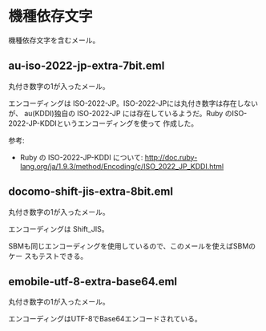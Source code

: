 # 機種依存文字

機種依存文字を含むメール。

## au-iso-2022-jp-extra-7bit.eml

丸付き数字の1が入ったメール。

エンコーディングは ISO-2022-JP。ISO-2022-JPには丸付き数字は存在しないが、
au(KDDI)独自の ISO-2022-JP には存在しているようだ。Ruby のISO-2022-JP-KDDIというエンコーディングを使って
作成した。

参考:

  * Ruby の ISO-2022-JP-KDDI について:
    http://doc.ruby-lang.org/ja/1.9.3/method/Encoding/c/ISO_2022_JP_KDDI.html

## docomo-shift-jis-extra-8bit.eml

丸付き数字の1が入ったメール。

エンコーディングは Shift_JIS。

SBMも同じエンコーディングを使用しているので、このメールを使えばSBMのケー
スもテストできる。

## emobile-utf-8-extra-base64.eml

丸付き数字の1が入ったメール。

エンコーディングはUTF-8でBase64エンコードされている。
